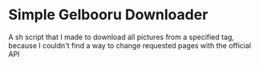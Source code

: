 # Simple Gelbooru Downloader

A sh script that I made to download all pictures from a specified tag, because I couldn't find a way to change requested pages with the official API
